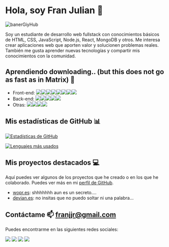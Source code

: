 # Hola, soy Fran Julian 👋

![banerGiyHub](https://github.com/Franjjr/Franjjr/assets/138630369/0843f2df-4f5a-4fb4-8267-e152e73bd742)

Soy un estudiante de desarrollo web fullstack con conocimientos básicos de HTML, CSS, JavaScript, Node.js, React, MongoDB y otros. Me interesa crear aplicaciones web que aporten valor y solucionen problemas reales. También me gusta aprender nuevas tecnologías y compartir mis conocimientos con la comunidad.

## Aprendiendo downloading.. (but this does not go as fast as in Matrix)  🚀

- Front-end: <img src="https://img.shields.io/badge/HTML5-E34F26?style=for-the-badge&logo=html5&logoColor=white"/><img src="https://img.shields.io/badge/CSS3-1572B6?style=for-the-badge&logo=css3&logoColor=white"/><img src="https://img.shields.io/badge/Bootstrap-563D7C?style=for-the-badge&logo=bootstrap&logoColor=white"/><img src="https://img.shields.io/badge/Tailwind_CSS-38B2AC?style=for-the-badge&logo=tailwind-css&logoColor=white"/><img src="https://img.shields.io/badge/JavaScript-323330?style=for-the-badge&logo=javascript&logoColor=F7DF1E"/><img src="https://img.shields.io/badge/React-20232A?style=for-the-badge&logo=react&logoColor=61DAFB"/><img src="https://img.shields.io/badge/next%20js-000000?style=for-the-badge&logo=nextdotjs&logoColor=white"/><img src="https://img.shields.io/badge/Astro-0C1222?style=for-the-badge&logo=astro&logoColor=FDFDFE"/>
- Back-end: <img src="https://img.shields.io/badge/Python-FFD43B?style=for-the-badge&logo=python&logoColor=blue"/><img src="https://img.shields.io/badge/Node%20js-339933?style=for-the-badge&logo=nodedotjs&logoColor=white"/><img src="https://img.shields.io/badge/MongoDB-4EA94B?style=for-the-badge&logo=mongodb&logoColor=white"/><img src="https://img.shields.io/badge/Supabase-181818?style=for-the-badge&logo=supabase&logoColor=white"/><img src="https://img.shields.io/badge/MySQL-005C84?style=for-the-badge&logo=mysql&logoColor=white"/>
- Otras: <img src="https://img.shields.io/badge/GIT-E44C30?style=for-the-badge&logo=git&logoColor=white"/><img src="https://img.shields.io/badge/GitHub-100000?style=for-the-badge&logo=github&logoColor=white"/><img src="https://img.shields.io/badge/VSCode-0078D4?style=for-the-badge&logo=visual%20studio%20code&logoColor=white"/><img src="https://img.shields.io/badge/npm-CB3837?style=for-the-badge&logo=npm&logoColor=white"/>

## Mis estadísticas de GitHub 📊

[![Estadísticas de GitHub](https://github-readme-stats.vercel.app/api?username=Franjjr&show_icons=true&theme=radical)](https://github.com/anuraghazra/github-readme-stats)

[![Lenguajes más usados](https://github-readme-stats.vercel.app/api/top-langs/?username=Franjjr&layout=compact&theme=radical)](https://github.com/anuraghazra/github-readme-stats)

## Mis proyectos destacados 💻

Aquí puedes ver algunos de los proyectos que he creado o en los que he colaborado. Puedes ver más en mi [perfil de GitHub](https://github.com/Franjjr).

- [wopr.es](https://github.com/tu_nombre_de_usuario/nombre_del_proyecto): shhhhhhh aun es un secreto....
- [devian.es](https://github.com/tu_nombre_de_usuario/nombre_del_proyecto): no insitas que no puedo soltar ni una palabra...

## Contáctame 📫 franjjr@gmail.com

Puedes encontrarme en las siguientes redes sociales:

<a href="https://www.instagram.com/franjulianjaca"><img src="https://img.shields.io/badge/Instagram-E4405F?style=for-the-badge&logo=instagram&logoColor=white"></a>
<a href="https://www.linkedin.com/in/fran-julian-1b150921?lipi=urn%3Ali%3Apage%3Ad_flagship3_profile_view_base_contact_details%3BOQQct8pyQbCfS2OUpwpC7g%3D%3D"><img src="https://img.shields.io/badge/LinkedIn-0077B5?style=for-the-badge&logo=linkedin&logoColor=white"></a>
<a href="https://github.com/Franjjr"><img src="https://img.shields.io/badge/GitHub-100000?style=for-the-badge&logo=github&logoColor=white"></a>
<a href="mailto:franjjr@gmail.com"><img src="https://img.shields.io/badge/Gmail-D14836?style=for-the-badge&logo=gmail&logoColor=white"></a>


<br />

